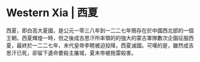 Western Xia | 西夏
======

西夏，即白高大夏國，是公元一零三八年到一二二七年簡存在於中國西北部的一個王朝。西夏輝煌一時，但之後成吉思汗所率領的的強大的蒙古軍隊數次企圖征服西夏，最終於一二二七年，末代皇帝李睍被迫投降，西夏滅國。可嘆的是，雖然成吉思汗已死，卻留下遺命要殺主屠城，夏末帝被拖雷殺害。



